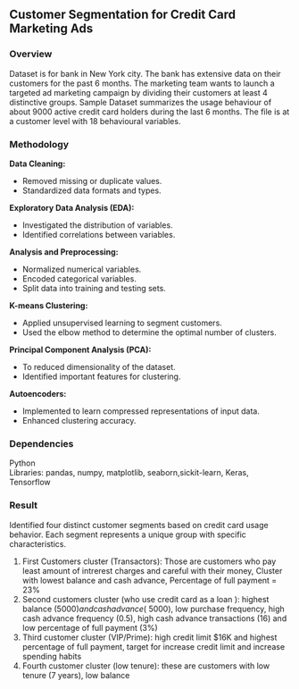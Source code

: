## Customer Segmentation for Credit Card Marketing Ads


### Overview
Dataset is for bank in New York city. The bank has extensive data on their customers for the past 6 months. The marketing team wants to launch a targeted ad marketing campaign by dividing their customers at least 4 distinctive groups. Sample Dataset summarizes the usage behaviour of about 9000 active credit card holders during the last 6 months. The file is at a customer level with 18 behavioural variables.

### Methodology
**Data Cleaning:**

* Removed missing or duplicate values.
* Standardized data formats and types.

**Exploratory Data Analysis (EDA):**

* Investigated the distribution of variables.
* Identified correlations between variables.

**Analysis and Preprocessing:**

* Normalized numerical variables.
* Encoded categorical variables.
* Split data into training and testing sets.

**K-means Clustering:**

* Applied unsupervised learning to segment customers.
* Used the elbow method to determine the optimal number of clusters.

**Principal Component Analysis (PCA):**

* To reduced dimensionality of the dataset.
* Identified important features for clustering.

**Autoencoders:**

* Implemented to learn compressed representations of input data.
* Enhanced clustering accuracy.

### Dependencies
Python \
Libraries: pandas, numpy, matplotlib, seaborn,sickit-learn, Keras, Tensorflow

### Result

Identified four distinct customer segments based on credit card usage behavior. Each segment represents a unique group with specific characteristics.
1. First Customers cluster (Transactors): Those are customers who pay least amount of intrerest charges and careful with their money, Cluster with lowest balance  and cash advance, Percentage of full payment = 23%
2. Second customers cluster  (who use credit card as a loan ): highest balance ($5000) and cash advance (~$5000), low purchase frequency, high cash advance frequency (0.5), high cash advance transactions (16) and low percentage of full payment (3%)
3. Third customer cluster (VIP/Prime): high credit limit $16K and highest percentage of full payment, target for increase credit limit and increase spending habits
4. Fourth customer cluster (low tenure): these are customers with low tenure (7 years), low balance

 
